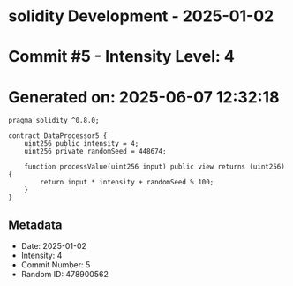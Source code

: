 ﻿# solidity Development - 2025-01-02
# Commit #5 - Intensity Level: 4
# Generated on: 2025-06-07 12:32:18
```solidity
pragma solidity ^0.8.0;

contract DataProcessor5 {
    uint256 public intensity = 4;
    uint256 private randomSeed = 448674;

    function processValue(uint256 input) public view returns (uint256) {
        return input * intensity + randomSeed % 100;
    }
}
```
## Metadata
- Date: 2025-01-02
- Intensity: 4
- Commit Number: 5
- Random ID: 478900562

